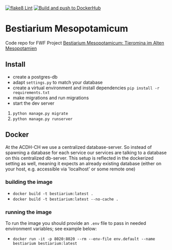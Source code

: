 [![flake8 Lint](https://github.com/acdh-oeaw/bestiarium/actions/workflows/lint.yml/badge.svg)](https://github.com/acdh-oeaw/bestiarium/actions/workflows/lint.yml)
[![Build and push to DockerHub](https://github.com/acdh-oeaw/bestiarium/actions/workflows/build.yml/badge.svg)](https://github.com/acdh-oeaw/bestiarium/actions/workflows/build.yml)

# Bestiarium Mesopotamicum

Code repo for FWF Project [Bestiarium Mesopotamicum: Tieromina im Alten Mesopotamien](https://pf.fwf.ac.at/de/wissenschaft-konkret/project-finder/42881)


## Install

* create a postgres-db
* adapt `settings.py` to match your database
* create a virtual environment and install dependencies `pip install -r requirements.txt`
* make migrations and run migrations
* start the dev server

1. `python manage.py migrate`
1. `python manage.py runserver`


## Docker

At the ACDH-CH we use a centralized database-server. So instead of spawning a database for each service our services are talking to a database on this centralized db-server. This setup is reflected in the dockerized setting as well, meaning it expects an already existing database (either on your host, e.g. accessible via 'localhost' or some remote one)

### building the image

* `docker build -t bestiarium:latest .`
* `docker build -t bestiarium:latest --no-cache .`


### running the image

To run the image you should provide an `.env` file to pass in needed environment variables; see example below:

* `docker run -it -p 8020:8020 --rm --env-file env.default --name bestiarium bestiarium:latest`